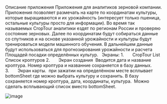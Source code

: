Описание приложения
 Приложения для аналитиков зерновой компании. Приложения позволяет размечать на карте по координатам культуры, которые выращиваются и их урожайность 
(интересует только пшеница, остальные культуры просто для информации). Во время так называемых CropTour аналитики ездят по регионам России и проверяю состояние зерновых.
Далее по координатам будут собираться данные со спутников и на основе указанной урожайности и культуры будут тренироваться модели машинного обучения.
 В дальнейшем данные будут использоваться для прогнозирования урожайности и расчета Площадей посадки определённых культур.   Экраны:
1.       CropTour List Список кроптуров
2.       Экран создания  Вводится дата и название кроптура. Номер кроптура и названние сохраняется в базу данных.  
3.       Экран карты.  при зажатии на определённом месте всплывает bottomSheet где можно выбрать культуру и сохранить. В базу сохраняется номер кроптура, дата, координаты, культура.  Можно сделать всплывающий список вместо bottomSheet.

![image](https://github.com/user-attachments/assets/ed5b2ee0-3afd-49f4-87f1-25a2ddc15de2)
